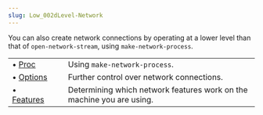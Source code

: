 ```yaml
---
slug: Low_002dLevel-Network
---
```


You can also create network connections by operating at a lower level than that of `open-network-stream`, using `make-network-process`.

|                                                   |    |                                                                       |
| :------------------------------------------------ | -- | :-------------------------------------------------------------------- |
| • [Proc](/docs/elisp/Network-Processes)           |    | Using `make-network-process`.                                         |
| • [Options](/docs/elisp/Network-Options)          |    | Further control over network connections.                             |
| • [Features](/docs/elisp/Network-Feature-Testing) |    | Determining which network features work on the machine you are using. |
